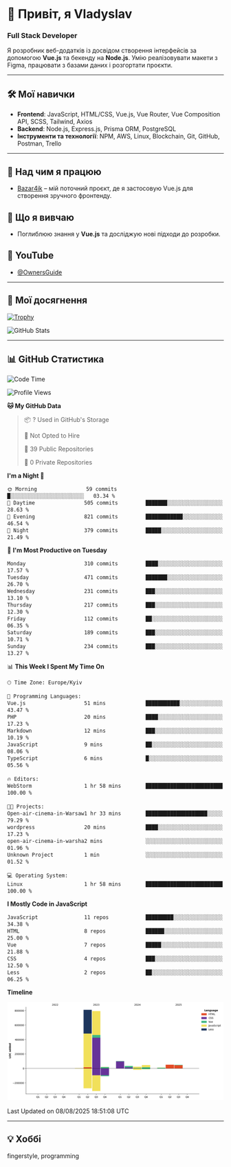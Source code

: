 # 👋 Привіт, я Vladyslav  
### Full Stack Developer  

Я розробник веб-додатків із досвідом створення інтерфейсів за допомогою **Vue.js** та бекенду на **Node.js**. Умію реалізовувати макети з Figma, працювати з базами даних і розгортати проєкти.

---

## 🛠 Мої навички  
- **Frontend**: JavaScript, HTML/CSS, Vue.js, Vue Router, Vue Composition API, SCSS, Tailwind, Axios  
- **Backend**: Node.js, Express.js, Prisma ORM, PostgreSQL  
- **Інструменти та технології**: NPM, AWS, Linux, Blockchain, Git, GitHub, Postman, Trello  

---

## 🔭 Над чим я працюю  
- [Bazar4ik](https://github.com/owner6/bazar4ik-front) – мій поточний проєкт, де я застосовую Vue.js для створення зручного фронтенду.

## 🌱 Що я вивчаю  
- Поглиблюю знання у **Vue.js** та досліджую нові підходи до розробки.

## 🎥 YouTube  
- [@OwnersGuide](https://www.youtube.com/@OwnersGuide-)
  
---

## 🌟 Мої досягнення  
[![Trophy](https://github-profile-trophy.vercel.app/?username=owner6&theme=default)](https://github.com/ryo-ma/github-profile-trophy)

<div align="left">
  <img src="https://github-readme-stats.vercel.app/api?username=owner6&show_icons=true&theme=default" alt="GitHub Stats"/>
</div>

---

## 📊 GitHub Статистика  
<!--START_SECTION:waka-->
![Code Time](http://img.shields.io/badge/Code%20Time-57%20hrs%2024%20mins-blue)

![Profile Views](http://img.shields.io/badge/Profile%20Views-0-blue)

**🐱 My GitHub Data** 

> 📦 ? Used in GitHub's Storage 
 > 
> 🚫 Not Opted to Hire
 > 
> 📜 39 Public Repositories 
 > 
> 🔑 0 Private Repositories 
 > 
**I'm a Night 🦉** 

```text
🌞 Morning                59 commits          █░░░░░░░░░░░░░░░░░░░░░░░░   03.34 % 
🌆 Daytime                505 commits         ███████░░░░░░░░░░░░░░░░░░   28.63 % 
🌃 Evening                821 commits         ████████████░░░░░░░░░░░░░   46.54 % 
🌙 Night                  379 commits         █████░░░░░░░░░░░░░░░░░░░░   21.49 % 
```
📅 **I'm Most Productive on Tuesday** 

```text
Monday                   310 commits         ████░░░░░░░░░░░░░░░░░░░░░   17.57 % 
Tuesday                  471 commits         ███████░░░░░░░░░░░░░░░░░░   26.70 % 
Wednesday                231 commits         ███░░░░░░░░░░░░░░░░░░░░░░   13.10 % 
Thursday                 217 commits         ███░░░░░░░░░░░░░░░░░░░░░░   12.30 % 
Friday                   112 commits         ██░░░░░░░░░░░░░░░░░░░░░░░   06.35 % 
Saturday                 189 commits         ███░░░░░░░░░░░░░░░░░░░░░░   10.71 % 
Sunday                   234 commits         ███░░░░░░░░░░░░░░░░░░░░░░   13.27 % 
```


📊 **This Week I Spent My Time On** 

```text
🕑︎ Time Zone: Europe/Kyiv

💬 Programming Languages: 
Vue.js                   51 mins             ███████████░░░░░░░░░░░░░░   43.47 % 
PHP                      20 mins             ████░░░░░░░░░░░░░░░░░░░░░   17.23 % 
Markdown                 12 mins             ███░░░░░░░░░░░░░░░░░░░░░░   10.19 % 
JavaScript               9 mins              ██░░░░░░░░░░░░░░░░░░░░░░░   08.06 % 
TypeScript               6 mins              █░░░░░░░░░░░░░░░░░░░░░░░░   05.56 % 

🔥 Editors: 
WebStorm                 1 hr 58 mins        █████████████████████████   100.00 % 

🐱‍💻 Projects: 
Open-air-cinema-in-Warsaw1 hr 33 mins        ████████████████████░░░░░   79.29 % 
wordpress                20 mins             ████░░░░░░░░░░░░░░░░░░░░░   17.23 % 
open-air-cinema-in-warsha2 mins              ░░░░░░░░░░░░░░░░░░░░░░░░░   01.96 % 
Unknown Project          1 min               ░░░░░░░░░░░░░░░░░░░░░░░░░   01.52 % 

💻 Operating System: 
Linux                    1 hr 58 mins        █████████████████████████   100.00 % 
```

**I Mostly Code in JavaScript** 

```text
JavaScript               11 repos            █████████░░░░░░░░░░░░░░░░   34.38 % 
HTML                     8 repos             ██████░░░░░░░░░░░░░░░░░░░   25.00 % 
Vue                      7 repos             █████░░░░░░░░░░░░░░░░░░░░   21.88 % 
CSS                      4 repos             ███░░░░░░░░░░░░░░░░░░░░░░   12.50 % 
Less                     2 repos             ██░░░░░░░░░░░░░░░░░░░░░░░   06.25 % 
```



**Timeline**

![Lines of Code chart](https://raw.githubusercontent.com/owner6/owner6/main/assets/bar_graph.png)


 Last Updated on 08/08/2025 18:51:08 UTC
<!--END_SECTION:waka-->




---

## 💡 Хоббі  
fingerstyle, programming  
